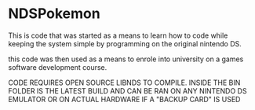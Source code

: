 # NDSPokemon

This is code that was started as a means to learn how to code while keeping the system simple by programming on the original nintendo DS.

this code was then used as a means to enrole into university on a games software development course.

CODE REQUIRES OPEN SOURCE LIBNDS TO COMPILE.
INSIDE THE BIN FOLDER IS THE LATEST BUILD AND CAN BE RAN ON ANY NINTENDO DS EMULATOR OR ON ACTUAL HARDWARE IF A "BACKUP CARD" IS USED
